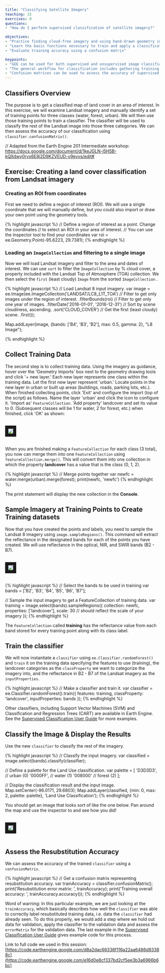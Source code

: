 ```yaml
---
title: "Classifying Satellite Imagery"
teaching: 15
exercises: 0
questions:
- "How do I perform supervised classification of satellite imagery?"

objectives:
- "Practice finding cloud-free imagery and using hand-drawn geometry imports "
- "Learn the basic functions necessary to train and apply a classification algorithm"
- "Evaluate training accuracy using a confusion matrix"

keypoints:
- "GEE can be used for both supervised and unsupervised image classification."
- "The general workflow for classification includes gathering training data, creating a classifier, training the classifier, classifying the image, and then estimate error with an independent validation dataset."
- "Confusion matrices can be used to assess the accuracy of supervised classifiers but should be used with caution."
---
```



## Classifiers Overview

The purpose is to get a classified map of land cover in an area of interest. In this exercise, we will examine Landsat imagery and manually identify a set of training points for three classes (water, forest, urban). We will then use those training points to train a classifier. The classifier will be used to classify the rest of the Landsat image into those three categories. We can then assess the accuracy of our classification using `classifier.confusionMatrix()`.


// Adapted from the Earth Engine 201 Intermediate workshop: https://docs.google.com/document/d/1keJGLN-j5H5B-kQXdwy0ryx6E8j2D9KZVEUD-v9evys/edit#


## Exercise: Creating a land cover classification from Landsat imagery

### Creating an ROI from coordinates

First we need to define a region of interest (ROI). We will use a single coordinate that we will manually define, but you could also import or draw your own point using the geometry tools.

{% highlight javascript %}
// Define a region of interest as a point.  Change the coordinates
// to select an ROI in your area of interest.
// You can use the inspector tool to find your coordinates
var roi = ee.Geometry.Point(-95.6223, 29.7381);
{% endhighlight %}

### Loading an `ImageCollection` and filtering to a single image

Now we will load Landsat imagery and filter to the area and dates of interest.  We can use `sort` to filter the `ImageCollection` by % cloud cover, a property included with the Landsat Top of Atmosphere (TOA) collection. We then select the `first` (least cloudy) `Image` from the sorted `ImageCollection` .

{% highlight javascript %}
// Load Landsat 8 input imagery.
var image = ee.Image(ee.ImageCollection('LANDSAT/LC8_L1T_TOA')
    // Filter to get only images under the region of interest.
    .filterBounds(roi)
    // Filter to get only one year of images.
    .filterDate('2016-01-01', '2016-12-31')
    // Sort by scene cloudiness, ascending.
    .sort('CLOUD_COVER')
    // Get the first (least cloudy) scene.
    .first());

Map.addLayer(image, {bands: ['B4', 'B3', 'B2'], max: 0.5, gamma: 2}, "L8 Image");

{% endhighlight %}

## Collect Training Data

The second step is to collect training data.  Using the imagery as guidance, hover over the 'Geometry Imports' box next to the geometry drawing tools and click '+ new layer.'  Each new layer represents one class within the training data. Let the first new layer represent 'urban.'  Locate points in the new layer in urban or built up areas (buildings, roads, parking lots, etc.).  When finished collecting points, click 'Exit' and configure the import (top of the script) as follows.  Name the layer 'urban' and click the  icon to configure it.  'Import as' `FeatureCollection`.  'Add property' landcover and set its value to 0.  (Subsequent classes will be 1 for water, 2 for forest, etc.)  when finished, click 'OK' as shown:

<br>
<img src="../fig/03_geomConfig.png" border = "10">
<br><br>

When you are finished making a `FeatureCollection` for each class (3 total), you now can merge them into one `FeatureCollection` using `featureCollection.merge()`. This will convert them into one collection in which the property **landcover** has a value that is the class (0, 1, 2).

{% highlight javascript %}
// Merge points together
var newfc = water.merge(urban).merge(forest);
print(newfc, 'newfc')
{% endhighlight %}

The print statement will display the new collection in the **Console**.

## Sample Imagery at Training Points to Create Training datasets

Now that you have created the points and labels, you need to sample the Landsat 8 imagery using `image.sampleRegions()`. This command will extract the reflectance in the designated bands for each of the points you have created. We will use reflectance in the optical, NIR, and SWIR bands (B2 - B7).

<br>
<img src="../fig/03_classificationsample.png" border = "10">
<br><br>

{% highlight javascript %}
// Select the bands to be used in training
var bands = ['B2', 'B3', 'B4', 'B5', 'B6', 'B7'];

// Sample the input imagery to get a FeatureCollection of training data.
var training = image.select(bands).sampleRegions({
  collection: newfc,
  properties: ['landcover'],
  scale: 30  // should reflect the scale of your imagery
});
{% endhighlight %}

The `FeatureCollection` called **training** has the reflectance value from each band stored for every training point along with its class label.

## Train the classifier
We will now instantiate a `classifier` using `ee.Classifier.randomForest()` and `train` it on the training data specifying the features to use (training), the landcover categories as the `classProperty` we want to categorize the imagery into, and the reflectance in B2 - B7 of the Landsat imagery as the `inputProperties`.

{% highlight javascript %}
// Make a classifier and train it.
var classifier = ee.Classifier.randomForest().train({
  features: training,
  classProperty: 'landcover',
  inputProperties: bands
});
{% endhighlight %}

Other classifiers, including Support Vector Machines (SVM) and Classification and Regression Trees (CART) are available in Earth Engine. See the [Supervised Classification User Guide](https://developers.google.com/earth-engine/classification) for more examples.


## Classify the Image & Display the Results

Use the new `classifier` to classify the rest of the imagery.

{% highlight javascript %}
// Classify the input imagery.
var classified = image.select(bands).classify(classifier);

// Define a palette for the Land Use classification.
var palette = [
  'D3D3D3', // urban (0)
  '0000FF', // water (1)
  '008000' //  forest (2)
];

// Display the classification result and the input image.
Map.setCenter(-96.0171, 29.6803);
Map.addLayer(classified, {min: 0, max: 2, palette: palette}, 'Land Use Classification');
{% endhighlight %}

You should get an image that looks sort of like the one below. Pan around the map and use the inspector to and see how you did!

<br>
<img src="../fig/03_classified.png" border = "10">
<br><br>


## Assess the Resubstitution Accuracy

We can assess the accuracy of the trained `classifier` using a `confusionMatrix`.

{% highlight javascript %}
// Get a confusion matrix representing resubstitution accuracy.
var trainAccuracy = classifier.confusionMatrix();
print('Resubstitution error matrix: ', trainAccuracy);
print('Training overall accuracy: ', trainAccuracy.accuracy());
{% endhighlight %}

Word of warning: In this particular example, we are just looking at the `trainAccuracy`, which basically describes how well the `classifier` was able to correctly label resubstituted training data, i.e. data the `classifier` had already seen. To do this properly, we would add a step where we hold out data for validation, apply the classifier to the validation data and assess the `errorMatrix` for the validation data. The last example in the [Supervised Classification User Guide](https://developers.google.com/earth-engine/classification) gives example code for this process.



Link to full code we used in this session:
[https://code.earthengine.google.com/d8a2dac66336f116a22aa6486d83388c](https://code.earthengine.google.com/e16d0e8cf337bd2cf5ee3b3a6966b6bc)
